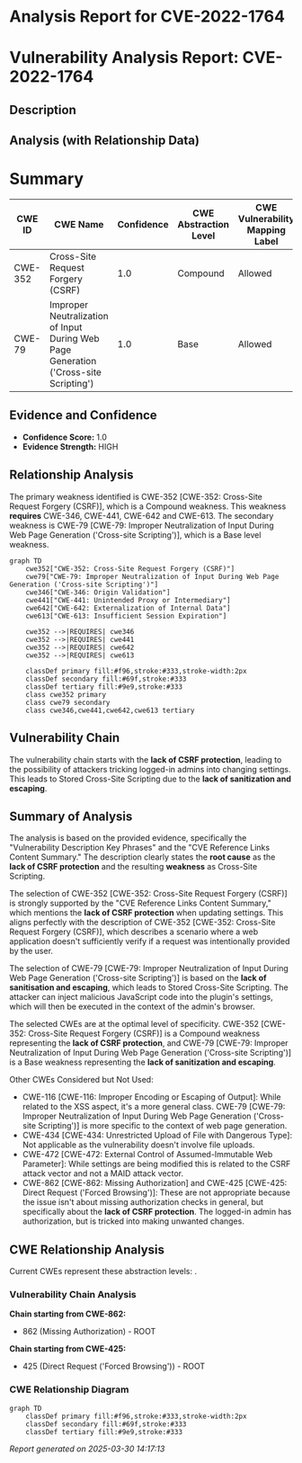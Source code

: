 # Analysis Report for CVE-2022-1764

# Vulnerability Analysis Report: CVE-2022-1764

## Description



## Analysis (with Relationship Data)

# Summary
| CWE ID | CWE Name | Confidence | CWE Abstraction Level | CWE Vulnerability Mapping Label | CWE-Vulnerability Mapping Notes |
|---|---|---|---|---|---|
| CWE-352 | Cross-Site Request Forgery (CSRF) | 1.0 | Compound | Allowed | Primary CWE |
| CWE-79 | Improper Neutralization of Input During Web Page Generation ('Cross-site Scripting') | 1.0 | Base | Allowed | Secondary Candidate |

## Evidence and Confidence

*   **Confidence Score:** 1.0
*   **Evidence Strength:** HIGH

## Relationship Analysis
The primary weakness identified is CWE-352 [CWE-352: Cross-Site Request Forgery (CSRF)], which is a Compound weakness. This weakness **requires** CWE-346, CWE-441, CWE-642 and CWE-613. The secondary weakness is CWE-79 [CWE-79: Improper Neutralization of Input During Web Page Generation ('Cross-site Scripting')], which is a Base level weakness.

```mermaid
graph TD
    cwe352["CWE-352: Cross-Site Request Forgery (CSRF)"]
    cwe79["CWE-79: Improper Neutralization of Input During Web Page Generation ('Cross-site Scripting')"]
    cwe346["CWE-346: Origin Validation"]
    cwe441["CWE-441: Unintended Proxy or Intermediary"]
    cwe642["CWE-642: Externalization of Internal Data"]
    cwe613["CWE-613: Insufficient Session Expiration"]
    
    cwe352 -->|REQUIRES| cwe346
    cwe352 -->|REQUIRES| cwe441
    cwe352 -->|REQUIRES| cwe642
    cwe352 -->|REQUIRES| cwe613
    
    classDef primary fill:#f96,stroke:#333,stroke-width:2px
    classDef secondary fill:#69f,stroke:#333
    classDef tertiary fill:#9e9,stroke:#333
    class cwe352 primary
    class cwe79 secondary
    class cwe346,cwe441,cwe642,cwe613 tertiary
```

## Vulnerability Chain
The vulnerability chain starts with the **lack of CSRF protection**, leading to the possibility of attackers tricking logged-in admins into changing settings. This leads to Stored Cross-Site Scripting due to the **lack of sanitization and escaping**.

## Summary of Analysis
The analysis is based on the provided evidence, specifically the "Vulnerability Description Key Phrases" and the "CVE Reference Links Content Summary." The description clearly states the **root cause** as the **lack of CSRF protection** and the resulting **weakness** as Cross-Site Scripting.

The selection of CWE-352 [CWE-352: Cross-Site Request Forgery (CSRF)] is strongly supported by the "CVE Reference Links Content Summary," which mentions the **lack of CSRF protection** when updating settings. This aligns perfectly with the description of CWE-352 [CWE-352: Cross-Site Request Forgery (CSRF)], which describes a scenario where a web application doesn't sufficiently verify if a request was intentionally provided by the user.

The selection of CWE-79 [CWE-79: Improper Neutralization of Input During Web Page Generation ('Cross-site Scripting')] is based on the **lack of sanitisation and escaping**, which leads to Stored Cross-Site Scripting. The attacker can inject malicious JavaScript code into the plugin's settings, which will then be executed in the context of the admin's browser.

The selected CWEs are at the optimal level of specificity. CWE-352 [CWE-352: Cross-Site Request Forgery (CSRF)] is a Compound weakness representing the **lack of CSRF protection**, and CWE-79 [CWE-79: Improper Neutralization of Input During Web Page Generation ('Cross-site Scripting')] is a Base weakness representing the **lack of sanitization and escaping**.

Other CWEs Considered but Not Used:

*   CWE-116 [CWE-116: Improper Encoding or Escaping of Output]: While related to the XSS aspect, it's a more general class. CWE-79 [CWE-79: Improper Neutralization of Input During Web Page Generation ('Cross-site Scripting')] is more specific to the context of web page generation.
*   CWE-434 [CWE-434: Unrestricted Upload of File with Dangerous Type]: Not applicable as the vulnerability doesn't involve file uploads.
*   CWE-472 [CWE-472: External Control of Assumed-Immutable Web Parameter]: While settings are being modified this is related to the CSRF attack vector and not a MAID attack vector.
*   CWE-862 [CWE-862: Missing Authorization] and CWE-425 [CWE-425: Direct Request ('Forced Browsing')]: These are not appropriate because the issue isn't about missing authorization checks in general, but specifically about the **lack of CSRF protection**. The logged-in admin has authorization, but is tricked into making unwanted changes.


## CWE Relationship Analysis

Current CWEs represent these abstraction levels: .


### Vulnerability Chain Analysis

**Chain starting from CWE-862:**
- 862 (Missing Authorization) - ROOT


**Chain starting from CWE-425:**
- 425 (Direct Request ('Forced Browsing')) - ROOT



### CWE Relationship Diagram

```mermaid
graph TD
    classDef primary fill:#f96,stroke:#333,stroke-width:2px
    classDef secondary fill:#69f,stroke:#333
    classDef tertiary fill:#9e9,stroke:#333
```



*Report generated on 2025-03-30 14:17:13*
